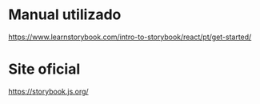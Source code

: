 # Manual utilizado

https://www.learnstorybook.com/intro-to-storybook/react/pt/get-started/


# Site oficial

https://storybook.js.org/